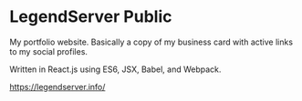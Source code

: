 LegendServer Public
===================

My portfolio website. Basically a copy of my business card with active links to my social profiles.

Written in React.js using ES6, JSX, Babel, and Webpack.

https://legendserver.info/
